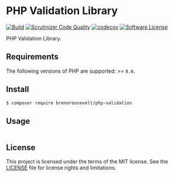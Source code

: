 # PHP Validation Library

[![Build](https://github.com/brenoroosevelt/php-validation/actions/workflows/ci.yml/badge.svg)](https://github.com/brenoroosevelt/oni-bus/actions/workflows/ci.yml)
[![Scrutinizer Code Quality](https://scrutinizer-ci.com/g/brenoroosevelt/php-validation/badges/quality-score.png?b=main)](https://scrutinizer-ci.com/g/brenoroosevelt/league-route-attribute-provider/?branch=main)
[![codecov](https://codecov.io/gh/brenoroosevelt/php-validation/branch/main/graph/badge.svg?token=S1QBA18IBX)](https://codecov.io/gh/brenoroosevelt/league-route-attribute-provider)
[![Software License](https://img.shields.io/badge/license-MIT-brightgreen.svg?style=flat)](LICENSE.md)

PHP Validation Library.

## Requirements

The following versions of PHP are supported: >= `8.0`.

## Install

``` bash
$ composer require brenoroosevelt/php-validation
```

## Usage

```php

```

## License

This project is licensed under the terms of the MIT license. See the [LICENSE](LICENSE.md) file for license rights and limitations.
